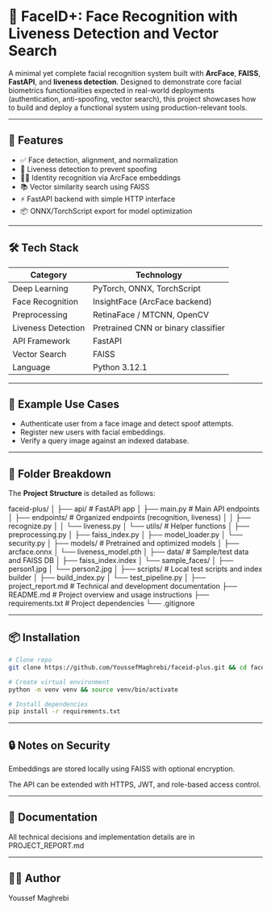# 🧠 FaceID+: Face Recognition with Liveness Detection and Vector Search

A minimal yet complete facial recognition system built with **ArcFace**, **FAISS**, **FastAPI**, and **liveness detection**. Designed to demonstrate core facial biometrics functionalities expected in real-world deployments (authentication, anti-spoofing, vector search), this project showcases how to build and deploy a functional system using production-relevant tools.

---

## 🚀 Features

- ✅ Face detection, alignment, and normalization
- 🔐 Liveness detection to prevent spoofing
- 🧑‍💼 Identity recognition via ArcFace embeddings
- 📚 Vector similarity search using FAISS
- ⚡ FastAPI backend with simple HTTP interface
- 📦 ONNX/TorchScript export for model optimization

---

## 🛠️ Tech Stack

| Category              | Technology                      |
|----------------------|----------------------------------|
| Deep Learning        | PyTorch, ONNX, TorchScript       |
| Face Recognition     | InsightFace (ArcFace backend)    |
| Preprocessing        | RetinaFace / MTCNN, OpenCV       |
| Liveness Detection   | Pretrained CNN or binary classifier |
| API Framework        | FastAPI                          |
| Vector Search        | FAISS                            |
| Language             | Python 3.12.1                    |

---

## 🧪 Example Use Cases

- Authenticate user from a face image and detect spoof attempts.
- Register new users with facial embeddings.
- Verify a query image against an indexed database.

---

## 📁 Folder Breakdown

The **Project Structure** is detailed as follows:

faceid-plus/
│
├── api/                          # FastAPI app
│   ├── main.py                   # Main API endpoints
│   ├── endpoints/                # Organized endpoints (recognition, liveness)
│   │   ├── recognize.py
│   │   └── liveness.py
│   └── utils/                    # Helper functions
│       ├── preprocessing.py
│       ├── faiss_index.py
│       ├── model_loader.py
│       └── security.py
│
├── models/                       # Pretrained and optimized models
│   ├── arcface.onnx
│   └── liveness_model.pth
│
├── data/                         # Sample/test data and FAISS DB
│   ├── faiss_index.index
│   └── sample_faces/
│       ├── person1.jpg
│       └── person2.jpg
│
├── scripts/                      # Local test scripts and index builder
│   ├── build_index.py
│   └── test_pipeline.py
│
├── project_report.md             # Technical and development documentation
├── README.md                     # Project overview and usage instructions
├── requirements.txt              # Project dependencies
└── .gitignore

---

## 📦 Installation

```bash
# Clone repo
git clone https://github.com/YoussefMaghrebi/faceid-plus.git && cd faceid-plus

# Create virtual environment
python -m venv venv && source venv/bin/activate

# Install dependencies
pip install -r requirements.txt
```

---

## 🔒 Notes on Security

Embeddings are stored locally using FAISS with optional encryption.

The API can be extended with HTTPS, JWT, and role-based access control.

---

## 📄 Documentation

All technical decisions and implementation details are in PROJECT_REPORT.md

---

## 👨‍💻 Author

Youssef Maghrebi
